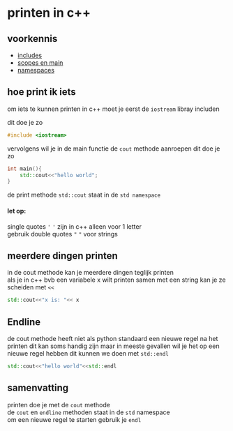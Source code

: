 # printen in c++

## voorkennis
- [includes](../includes/readme.md)
- [scopes en main](../scopes_en_main/readme.md)
- [namespaces](../namespaces/readme.md)

## hoe print ik iets
om iets te kunnen printen in c++ moet je eerst de `iostream` libray includen

dit doe je zo
```c++
#include <iostream>
```

vervolgens wil je in de main functie de `cout` methode aanroepen
dit doe je zo
```c++
int main(){
    std::cout<<"hello world";
}
```
de print methode `std::cout` staat in de `std namespace`


#### let op: 
single quotes `'` `'` zijn in c++ alleen voor 1 letter   
gebruik double quotes `"` `"` voor strings

## meerdere dingen printen
in de cout methode kan je meerdere dingen teglijk printen  
als je in c++ bvb een variabele x wilt printen samen met een string kan je ze scheiden met `<<`
```c++
std::cout<<"x is: "<< x
```


## Endline
de cout methode heeft niet als python standaard een nieuwe regel na het printen dit kan soms handig zijn maar in meeste gevallen wil je het op een nieuwe regel hebben dit kunnen we doen met `std::endl`

```c++
std::cout<<"hello world"<<std::endl
```


## samenvatting
printen doe je met de `cout` methode  
de `cout` en `endline` methoden staat in de `std` namespace   
om een nieuwe regel te starten gebruik je `endl`